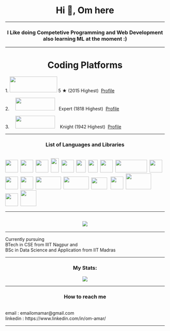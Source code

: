 <h1 align="center">Hi 👋, Om here</h1>
<hr>
<h3 align="center">I Like doing Competetive Programming and Web Development also learning ML at the moment :)</h3>
<hr>
<h1 align="center">Coding Platforms</h1>
<div>
<p>
    1. <img src="https://cdn.codechef.com/images/cc-logo.svg" height="50" width="150">
    <span class="rating">5 &#9733</span> (2015 Highest) &nbsp;<a href = "https://www.codechef.com/users/bt23cse106">Profile</a>
</p>
<p> 2. &nbsp;&nbsp;&nbsp;&nbsp;</tab><img src ="https://codeforces.org/s/22481/images/codeforces-sponsored-by-ton.png" height="40" width="125">
    <span class="cfcolor">&nbsp; Expert </span>(1818 Highest) &nbsp;<a href = "https://codeforces.com/profile/DeadMan69">Profile</a>
</p>
<p>
    3. &nbsp;&nbsp;&nbsp;&nbsp;</tab><img src ="https://upload.wikimedia.org/wikipedia/commons/c/c2/LeetCode_Logo_2.png" height="40" width="125">  
    <span class="cfcolor">&nbsp;&nbsp;&nbsp;Knight </span>(1942 Highest) &nbsp;<a href = "https://leetcode.com/u/OmAmar/">Profile</a>
</p>
</div>
<hr>
<h3 align="center">List of Languages and Libraries</h3><br>
<div class="langs"><img src="https://upload.wikimedia.org/wikipedia/commons/1/19/C_Logo.png" height="40" width = "40">&nbsp;&nbsp;<img src="https://upload.wikimedia.org/wikipedia/commons/thumb/1/18/ISO_C%2B%2B_Logo.svg/1822px-ISO_C%2B%2B_Logo.svg.png" height="40" width = "40">&nbsp;&nbsp;<img src = "https://upload.wikimedia.org/wikipedia/commons/thumb/c/c3/Python-logo-notext.svg/1869px-Python-logo-notext.svg.png" height = "40" width = "40">&nbsp;&nbsp;<img src = "https://upload.wikimedia.org/wikipedia/en/thumb/3/30/Java_programming_language_logo.svg/1200px-Java_programming_language_logo.svg.png" height="45" width="25">&nbsp;
<img src = "https://upload.wikimedia.org/wikipedia/commons/thumb/6/61/HTML5_logo_and_wordmark.svg/2048px-HTML5_logo_and_wordmark.svg.png" height = "40" width = "40">&nbsp;&nbsp;<img src = "https://upload.wikimedia.org/wikipedia/commons/thumb/d/d5/CSS3_logo_and_wordmark.svg/1200px-CSS3_logo_and_wordmark.svg.png" height = "40" width = "30">&nbsp;&nbsp;<img src = "https://upload.wikimedia.org/wikipedia/commons/thumb/d/d4/Javascript-shield.svg/1200px-Javascript-shield.svg.png" height = "40" width = "30">&nbsp;&nbsp;<img src = "https://upload.wikimedia.org/wikipedia/commons/thumb/8/84/Matplotlib_icon.svg/1200px-Matplotlib_icon.svg.png" width = "40" height = "40">&nbsp;&nbsp;<img src = "https://miro.medium.com/v2/resize:fit:1400/0*msfsws06ImMSJYop.jpg" width = "100" height = "40">&nbsp;&nbsp;<img src = "https://5.imimg.com/data5/HT/HX/YO/GLADMIN-13634783/selection-208-500x500.png" height = "40" width = "40">&nbsp;&nbsp;<img src = "https://upload.wikimedia.org/wikipedia/de/d/dd/MySQL_logo.svg" height = "40" width = "40">&nbsp;&nbsp;<img src = "https://upload.wikimedia.org/wikipedia/commons/thumb/2/29/Postgresql_elephant.svg/1200px-Postgresql_elephant.svg.png" height = "40" width="40">&nbsp;&nbsp;<img src = "https://miro.medium.com/v2/resize:fit:1400/1*3GbLagVDPY9QKjjgB_Tfqw.png" width = "80" height = "40">&nbsp;&nbsp;<img src = "https://upload.wikimedia.org/wikipedia/commons/thumb/2/27/PHP-logo.svg/1200px-PHP-logo.svg.png" width = "80" height = "40">&nbsp;&nbsp;<img src = "https://static-00.iconduck.com/assets.00/vue-js-icon-2048x1766-btrgkrhi.png" width = "50" height = "37">&nbsp;&nbsp;
<img src = "https://www.vectorlogo.zone/logos/git-scm/git-scm-icon.svg" width = "40" height = "40">&nbsp;&nbsp;<img src = "https://1000logos.net/wp-content/uploads/2020/08/Django-Logo.png" width = "80" height = "50">&nbsp;&nbsp;<img src = "https://www.vectorlogo.zone/logos/git-scm/git-scm-icon.svg" width = "40" height = "40">&nbsp;&nbsp;<img src = "https://upload.wikimedia.org/wikipedia/commons/thumb/2/21/Matlab_Logo.png/800px-Matlab_Logo.png" width = "50" height = "50">&nbsp;&nbsp;</div>
<hr>
<h2 align="center"><img src = "https://github-readme-stats.vercel.app/api/top-langs/?username=omamar106&layout=compact&theme=vision-friendly-dark"></h2>
<hr>
<p>Currently pursuing <br>BTech in CSE from IIIT Nagpur and <br>BSc in Data Science and Application from IIT Madras</p>
<hr>
<h3 align="center">My Stats: </h3>
<pre align="center"><img src = "https://github-readme-streak-stats.herokuapp.com/?user=omamar106&theme=dark&background=000000"></pre>
<hr>
<h3 align="center">How to reach me </h3><p><br> email : emailomamar@gmail.com <br>linkedin : https://www.linkedin.com/in/om-amar/</p>
<hr>
</body>
</html>

